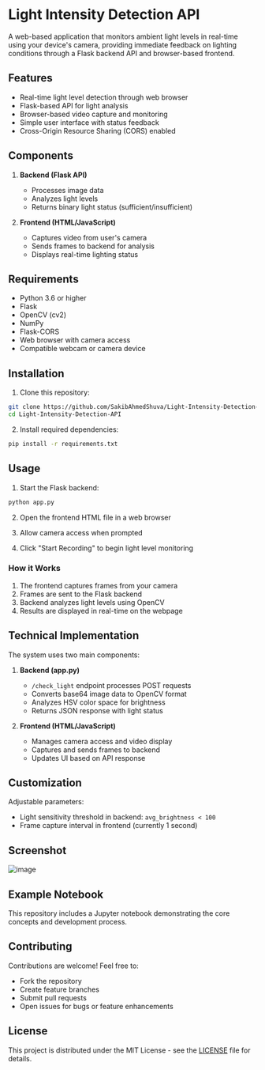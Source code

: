 # Light Intensity Detection API

A web-based application that monitors ambient light levels in real-time using your device's camera, providing immediate feedback on lighting conditions through a Flask backend API and browser-based frontend.

## Features
- Real-time light level detection through web browser
- Flask-based API for light analysis
- Browser-based video capture and monitoring
- Simple user interface with status feedback
- Cross-Origin Resource Sharing (CORS) enabled

## Components
1. **Backend (Flask API)**
   - Processes image data
   - Analyzes light levels
   - Returns binary light status (sufficient/insufficient)

2. **Frontend (HTML/JavaScript)**
   - Captures video from user's camera
   - Sends frames to backend for analysis
   - Displays real-time lighting status

## Requirements
- Python 3.6 or higher
- Flask
- OpenCV (cv2)
- NumPy
- Flask-CORS
- Web browser with camera access
- Compatible webcam or camera device

## Installation
1. Clone this repository:
```bash
git clone https://github.com/SakibAhmedShuva/Light-Intensity-Detection-API.git
cd Light-Intensity-Detection-API
```

2. Install required dependencies:
```bash
pip install -r requirements.txt
```

## Usage
1. Start the Flask backend:
```bash
python app.py
```

2. Open the frontend HTML file in a web browser

3. Allow camera access when prompted

4. Click "Start Recording" to begin light level monitoring

### How it Works
1. The frontend captures frames from your camera
2. Frames are sent to the Flask backend
3. Backend analyzes light levels using OpenCV
4. Results are displayed in real-time on the webpage

## Technical Implementation
The system uses two main components:

1. **Backend (app.py)**
   - `/check_light` endpoint processes POST requests
   - Converts base64 image data to OpenCV format
   - Analyzes HSV color space for brightness
   - Returns JSON response with light status

2. **Frontend (HTML/JavaScript)**
   - Manages camera access and video display
   - Captures and sends frames to backend
   - Updates UI based on API response

## Customization
Adjustable parameters:
- Light sensitivity threshold in backend: `avg_brightness < 100`
- Frame capture interval in frontend (currently 1 second)

## Screenshot

![image](https://github.com/user-attachments/assets/250ead00-3fc4-4fa4-a186-d21990218584)


## Example Notebook
This repository includes a Jupyter notebook demonstrating the core concepts and development process.

## Contributing

Contributions are welcome! Feel free to:
- Fork the repository
- Create feature branches
- Submit pull requests
- Open issues for bugs or feature enhancements

## License
This project is distributed under the MIT License - see the [LICENSE](LICENSE) file for details.
